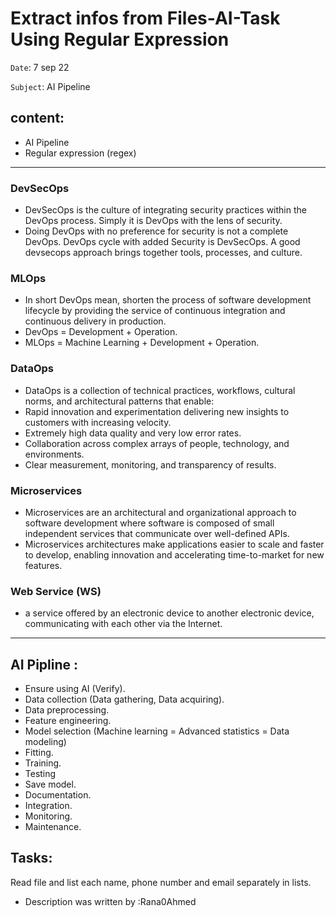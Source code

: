 # Extract infos from Files-AI-Task Using Regular Expression
`Date`: 7 sep 22

`Subject`: AI Pipeline

## content:
- AI Pipeline
- Regular expression (regex)
------------------------------------------------------------------------------------------------------------------------------------------------------------------------------------------------------------------------------
### DevSecOps
- DevSecOps is the culture of integrating security practices within the DevOps process. Simply it is DevOps with the lens of security. 
- Doing DevOps with no preference for security is not a complete DevOps. DevOps cycle with added Security is DevSecOps. A good devsecops approach brings together tools, processes, and culture.

### MLOps
- In short DevOps mean, shorten the process of software development lifecycle by providing the service of continuous integration and continuous delivery in production.
- DevOps = Development + Operation.
- MLOps = Machine Learning + Development + Operation.

### DataOps
- DataOps is a collection of technical practices, workflows, cultural norms, and architectural patterns that enable:
 - Rapid innovation and experimentation delivering new insights to customers with increasing velocity.
 - Extremely high data quality and very low error rates.
 - Collaboration across complex arrays of people, technology, and environments.
 - Clear measurement, monitoring, and transparency of results.
 
 ### Microservices
 - Microservices are an architectural and organizational approach to software development where software is composed of small independent services that communicate over well-defined APIs.
 - Microservices architectures make applications easier to scale and faster to develop, enabling innovation and accelerating time-to-market for new features.
 
 ### Web Service (WS)
  - a service offered by an electronic device to another electronic device, communicating with each other via the Internet.
  
----------------------------------------------------------------------------------------------------------------------------------------------------------------------------------------------------------------------------  
## AI Pipline :
- Ensure using AI (Verify).
- Data collection (Data gathering, Data acquiring).
- Data preprocessing.
- Feature engineering.
- Model selection  (Machine learning = Advanced statistics = Data modeling)
- Fitting.
- Training.
- Testing          
- Save model.
- Documentation.
- Integration.
- Monitoring.
- Maintenance.

## Tasks:
Read file and list each name, phone number and email separately in lists.

- Description was written by :Rana0Ahmed
